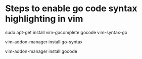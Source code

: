 # Steps to enable go code syntax highlighting in vim

sudo apt-get install vim-gocomplete gocode vim-syntax-go

vim-addon-manager install go-syntax

vim-addon-manager install gocode
